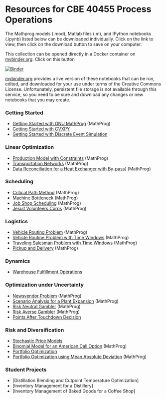 # Resources for CBE 40455 Process Operations

The Mathprog models (.mod), Matlab files (.m), and IPython notebooks (.ipynb) listed below can be downloaded individually. Click on the link to view, then click on the download button to save on your computer.

This collection can be opened directly in a Docker container on [mybinder.org](http://mybinder.org). Click on this button 

[![Binder](http://mybinder.org/badge.svg)](http://mybinder.org/repo/jckantor/CBE40455)

[mybinder.org](http://mybinder.org) provides a live version of these notebooks that can be run, edited, and downloaded for your use under terms of the Creative Commons License. Unfortunately, persistent file storage is not available through this service, so you need to be sure and download any changes or new notebooks that you may create.


### Getting Started

* [Getting Started with GNU MathProg](https://github.com/jckantor/CBE40455/blob/master/notebooks/Getting%20Started%20with%20GNU%20MathProg.ipynb) (MathProg)
* [Getting Started with CVXPY](https://github.com/jckantor/CBE40455/notebooks/Getting%20Started%20with%20CVXPY.ipynb)
* [Getting Started with Discrete Event Simulation](https://github.com/jckantor/CBE40455/notebooks/Getting%20Started%20with%20Discrete%20Event%20Simulation.ipynb)

### Linear Optimization

* [Production Model with Constraints](notebooks/Production%20Models%20with%20Constraints.ipynb) (MathProg)
* [Transportation Networks](notebooks/Transportation%20Networks.ipynb) (MathProg)
* [Data Reconciliation for a Heat Exchanger with By-pass](notebooks/Data%20Reconciliation.ipynb)] (MathProg)

### Scheduling

* [Critical Path Method](notebooks/Critical%20Path%20Method.ipynb) (MathProg)
* [Machine Bottleneck](notebooks/Machine%20Bottleneck.ipynb) (MathProg)
* [Job Shop Scheduling](notebooks/Job%20Shop%20Scheduling.ipynb) (MathProg)
* [Jesuit Volunteers Corps](notebooks/Jesuit%20Volunteer%20Corps.ipynb) (MathProg)

### Logistics

* [Vehicle Routing Problem](notebooks/Vehicle%20Routing.ipynb) (MathProg)
* [Vehicle Routine Problem with Time Windows](notebooks/Vehicle%20Routine%20with%20Time%20Windows.ipynb) (MathProg)
* [Traveling Salesman Problem with Time Windows](notebooks/Traveling%20Salesman%20Problem%20with%20Time%20Windows.ipynb) (MathProg)
* [Pickup and Delivery](notebooks/Pickup%20and%20Delivery%20.ipynb) (MathProg)

### Dynamics

* [Warehouse Fulfillment Operations](notebooks/Warehouse%20Fulfillment%20Operations.ipynb)

### Optimization under Uncertainty

* [Newsvendor Problem](notebooks/Newsvendor%20Problem.ipynb) (MathProg)
* [Scenario Analysis for a Plant Expansion](notebooks/Scenario%20Analysis%20for%20a%20Plant%20Expansion.ipynb) (MathProg)
* [Risk Neutral Gambler](notebooks/Risk%20Neutral%20Gambler.ipynb) (MathProg)
* [Risk Averse Gambler](notebooks/Risk%20Averse%20Gambler.ipynb) (MathProg)
* [Points After Touchdown Decision](notebooks/Points%20after%20Touchdown%20Decision.ipynb)

### Risk and Diversification

* [Stochastic Price Models](notebooks/Stochastic%20Price%20Models.ipynb)
* [Binomial Model for an American Call Option](notebooks/Binomial%20Model%20for%20an%20American%20Call%20Option.ipynb) (MathProg)
* [Portfolio Optimization](notebooks/Portfolio%20Optimization.ipynb)
* [Portfolio Optimization using Mean Absolute Deviation](notebooks/Portfolio%20Optimization%20using%20Mean%20Absolute%20Deviation.ipynb) (MathProg)

### Student Projects

* [Distillation Blending and Cutpoint Temperature Optimization]
* [Inventory Management for a Distillery]
* [Inventory Management of Baked Goods for a Coffee Shop]


